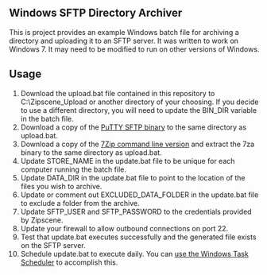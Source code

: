 Windows SFTP Directory Archiver
-------------------------------

This is project provides an example Windows batch file for archiving a directory and uploading it to an SFTP server.  It was written to work on Windows 7.  It may need to be modified to run on other versions of Windows.


Usage
-----

1. Download the upload.bat file contained in this repository to C:\Zipscene_Upload or another directory of your choosing.  If you decide to use a different directory, you will need to update the BIN_DIR variable in the batch file.
2. Download a copy of the [PuTTY SFTP binary](http://the.earth.li/~sgtatham/putty/latest/x86/psftp.exe) to the same directory as upload.bat.
3. Download a copy of the [7Zip command line version](http://www.7-zip.org/a/7za920.zip) and extract the 7za binary to the same directory as upload.bat.
4. Update STORE_NAME in the update.bat file to be unique for each computer running the batch file.
5. Update DATA_DIR in the update.bat file to point to the location of the files you wish to archive.
6. Update or comment out EXCLUDED_DATA_FOLDER in the update.bat file to exclude a folder from the archive.
7. Update SFTP_USER and SFTP_PASSWORD to the credentials provided by Zipscene.
8. Update your firewall to allow outbound connections on port 22.
9. Test that update.bat executes successfully and the generated file exists on the SFTP server.
10. Schedule update.bat to execute daily.  You can [use the Windows Task Scheduler](http://www.thewindowsclub.com/how-to-schedule-batch-file-run-automatically-windows-7) to accomplish this.





